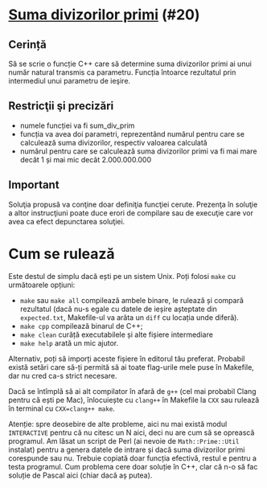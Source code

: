 # [Suma divizorilor primi](https://www.pbinfo.ro/probleme/20) (#20)
## Cerință
Să se scrie o funcție C++ care să determine suma divizorilor primi ai unui număr
natural transmis ca parametru. Funcția întoarce rezultatul prin intermediul unui
parametru de ieşire.
## Restricţii şi precizări
- numele funcției va fi sum_div_prim
- funcția va avea doi parametri, reprezentând numărul pentru care se calculează
  suma divizorilor, respectiv valoarea calculată
- numărul pentru care se calculează suma divizorilor primi va fi mai mare decât
  1 și mai mic decât 2.000.000.000


## Important
Soluţia propusă va conţine doar definiţia funcţiei cerute. Prezenţa în soluţie a
altor instrucţiuni poate duce erori de compilare sau de execuţie care vor avea
ca efect depunctarea soluţiei. 

# Cum se rulează
Este destul de simplu dacă ești pe un sistem Unix. Poți folosi `make` cu
următoarele opțiuni:
- `make` sau `make all` compilează ambele binare, le rulează și compară
  rezultatul (dacă nu-s egale cu datele de ieșire așteptate din `expected.txt`,
  Makefile-ul va arăta un `diff` cu locația unde diferă).
- `make cpp` compilează binarul de C++;
- `make clean` curăță executabilele și alte fișiere intermediare
- `make help` arată un mic ajutor.

Alternativ, poți să imporți aceste fișiere în editorul tău preferat. Probabil
există setări care să-ți permită să ai toate flag-urile mele puse în Makefile,
dar nu cred ca-s strict necesare.

Dacă se întîmplă să ai alt compilator în afară de `g++` (cel mai probabil Clang
pentru că ești pe Mac), înlocuiește cu `clang++` în Makefile la `CXX` sau
rulează în terminal cu `CXX=clang++ make`.

Atenție: spre deosebire de alte probleme, aici nu mai există modul `INTERACTIVE`
pentru că nu citesc un N aici, deci nu are cum să se oprească programul. Am
lăsat un script de Perl (ai nevoie de `Math::Prime::Util` instalat) pentru a
genera datele de intrare și dacă suma divizorilor primi corespunde sau nu.
Trebuie copiată doar funcția efectivă, restul e pentru a testa programul. Cum
problema cere doar soluție în C++, clar că n-o să fac soluție de Pascal aici
(chiar dacă aș putea).